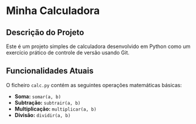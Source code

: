 # Minha Calculadora

## Descrição do Projeto

Este é um projeto simples de calculadora desenvolvido em Python como um exercício prático de controle de versão usando Git.

## Funcionalidades Atuais

O ficheiro `calc.py` contém as seguintes operações matemáticas básicas:

* **Soma:** `somar(a, b)`
* **Subtração:** `subtrair(a, b)`
* **Multiplicação:** `multiplicar(a, b)`
* **Divisão:** `dividir(a, b)`
